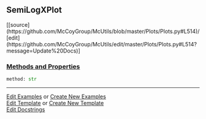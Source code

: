 ## <a id="McUtils.Plots.Plots.SemiLogXPlot">SemiLogXPlot</a> 
<div class="docs-source-link" markdown="1">
[[source](https://github.com/McCoyGroup/McUtils/blob/master/Plots/Plots.py#L514)/[edit](https://github.com/McCoyGroup/McUtils/edit/master/Plots/Plots.py#L514?message=Update%20Docs)]
</div>



<div class="collapsible-section">
 <div class="collapsible-section collapsible-section-header" markdown="1">
 
### <a class="collapse-link" data-toggle="collapse" href="#methods">Methods and Properties</a> <a class="float-right" data-toggle="collapse" href="#methods"><i class="fa fa-chevron-down"></i></a>

 </div>
 <div class="collapsible-section collapsible-section-body collapse" id="methods" markdown="1">

```python
method: str
```


 </div>
</div>




___

[Edit Examples](https://github.com/McCoyGroup/McUtils/edit/gh-pages/ci/examples/McUtils/Plots/Plots/SemiLogXPlot.md) or 
[Create New Examples](https://github.com/McCoyGroup/McUtils/new/gh-pages/?filename=ci/examples/McUtils/Plots/Plots/SemiLogXPlot.md) <br/>
[Edit Template](https://github.com/McCoyGroup/McUtils/edit/gh-pages/ci/docs/McUtils/Plots/Plots/SemiLogXPlot.md) or 
[Create New Template](https://github.com/McCoyGroup/McUtils/new/gh-pages/?filename=ci/docs/templates/McUtils/Plots/Plots/SemiLogXPlot.md) <br/>
[Edit Docstrings](https://github.com/McCoyGroup/McUtils/edit/master/Plots/Plots.py#L514?message=Update%20Docs)